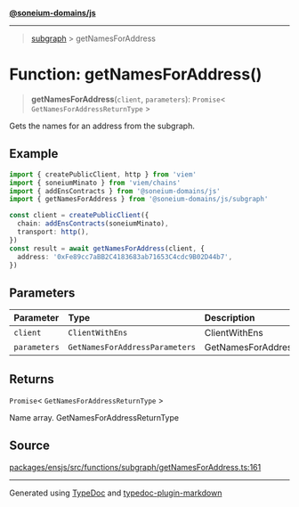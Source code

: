 [**@soneium-domains/js**](../README.md)

---

> [subgraph](README.md) > getNamesForAddress

# Function: getNamesForAddress()

> **getNamesForAddress**(`client`, `parameters`): `Promise`\< `GetNamesForAddressReturnType` \>

Gets the names for an address from the subgraph.

## Example

```ts
import { createPublicClient, http } from 'viem'
import { soneiumMinato } from 'viem/chains'
import { addEnsContracts } from '@soneium-domains/js'
import { getNamesForAddress } from '@soneium-domains/js/subgraph'

const client = createPublicClient({
  chain: addEnsContracts(soneiumMinato),
  transport: http(),
})
const result = await getNamesForAddress(client, {
  address: '0xFe89cc7aBB2C4183683ab71653C4cdc9B02D44b7',
})
```

## Parameters

| Parameter    | Type                           | Description                  |
| :----------- | :----------------------------- | :--------------------------- |
| `client`     | `ClientWithEns`                | ClientWithEns                |
| `parameters` | `GetNamesForAddressParameters` | GetNamesForAddressParameters |

## Returns

`Promise`\< `GetNamesForAddressReturnType` \>

Name array. GetNamesForAddressReturnType

## Source

[packages/ensjs/src/functions/subgraph/getNamesForAddress.ts:161](https://github.com/ensdomains/ensjs-v3/blob/1b90b888/packages/ensjs/src/functions/subgraph/getNamesForAddress.ts#L161)

---

Generated using [TypeDoc](https://typedoc.org/) and [typedoc-plugin-markdown](https://www.npmjs.com/package/typedoc-plugin-markdown)
